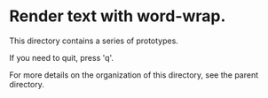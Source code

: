 # Render text with word-wrap.

This directory contains a series of prototypes.

If you need to quit, press 'q'.

For more details on the organization of this directory, see the parent
directory.
